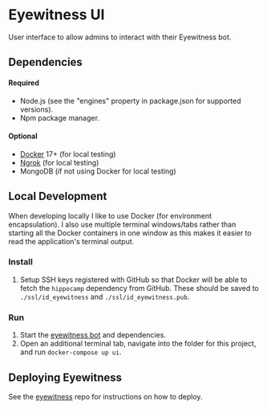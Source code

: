 # Eyewitness UI
User interface to allow admins to interact with their Eyewitness bot.

## Dependencies

#### Required
* Node.js (see the "engines" property in package.json for supported versions).
* Npm package manager.

#### Optional
* [Docker](https://www.docker.com/community-edition#/download) 17+ (for local testing)
* [Ngrok](https://ngrok.com/) (for local testing)
* MongoDB (if not using Docker for local testing)

## Local Development
When developing locally I like to use Docker (for environment encapsulation). I also use multiple terminal windows/tabs rather than starting all the Docker containers in one window as this makes it easier to read the application's terminal output.

### Install

1. Setup SSH keys registered with GitHub so that Docker will be able to fetch the `hippocamp` dependency from GitHub.
These should be saved to `./ssl/id_eyewitness` and `./ssl/id_eyewitness.pub`.

### Run
1. Start the [eyewitness bot](https://github.com/atchai/eyewitness) and dependencies.
2. Open an additional terminal tab, navigate into the folder for this project, and run `docker-compose up ui`.


## Deploying Eyewitness
See the [eyewitness](https://github.com/atchai/eyewitness) repo for instructions on how to deploy.
